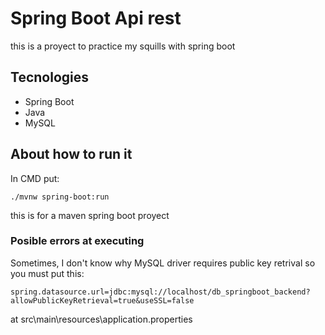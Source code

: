 # Spring Boot Api rest
this is a proyect to practice my squills with spring boot
## Tecnologies
- Spring Boot
- Java
- MySQL
## About how to run it
In CMD put:
~~~
./mvnw spring-boot:run
~~~
this is for a maven spring boot proyect
### Posible errors at executing
Sometimes, I don't know why MySQL driver requires public key retrival so you must put this:
~~~
spring.datasource.url=jdbc:mysql://localhost/db_springboot_backend?allowPublicKeyRetrieval=true&useSSL=false
~~~
at src\main\resources\application.properties
